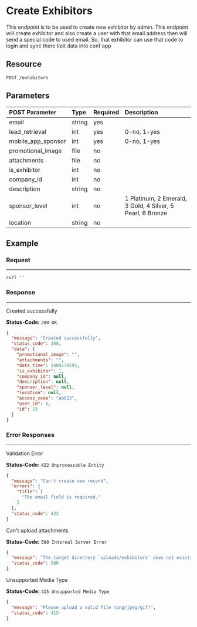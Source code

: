 # Create Exhibitors

This endpoint is to be used to create new exhibitor by admin. This endpoint will create exhibitor and also create a user with that email address then will send a special code to used email. So, that exhibitor can use that code to login and sync there tieit data into conf app

## Resource

```
POST /exhibitors
```

## Parameters

POST Parameter | Type   | Required | Description
:------------ | :----- | :------- | :----------
email         | string | yes      |
lead_retrieval| int    | yes      | 0-no, 1-yes
mobile_app_sponsor| int| yes      | 0-no, 1-yes
promotional_image| file | no      |
attachments   | file   | no       |
is_exhibitor  | int    | no       |
company_id    | int    | no       |
description   | string | no       |
sponsor_level | int    | no       | 1 Platinum, 2 Emerald, 3 Gold, 4 Silver, 5 Pearl, 6 Bronze
location      | string | no       |

## Example

### Request

--------------------------------------------------------------------------------

```curl
curl ''
```

### Response

--------------------------------------------------------------------------------
Created successfully

**Status-Code:** `200 OK`

```json
{
  "message": "Created successfully",
  "status_code": 200,
  "data": {
    "promotional_image": "",
    "attachments": "",
    "date_time": 1489270595,
    "is_exhibitor": 1,
    "company_id": null,
    "description": null,
    "sponsor_level": null,
    "location": null,
    "access_code": "ab823",
    "user_id": 8,
    "id": 13
  }
}
```

### Error Responses

--------------------------------------------------------------------------------
Validation Error

**Status-Code:** `422 Unprocessable Entity`

```json
{
  "message": "Can't create new record",
  "errors": {
    "title": [
      "The email field is required."
    ]
  },
  "status_code": 422
}
```

Can't upload attachments

**Status-Code:** `500 Internal Server Error`

```json
{
  "message": "The target directory `uploads/exhibitors` does not exists or is not writable",
  "status_code": 500
}
```

Unsupported Media Type

**Status-Code:** `415 Unsupported Media Type`

```json
{
  "message": "Please upload a valid file (png/jpeg/gif)",
  "status_code": 415
}
```
